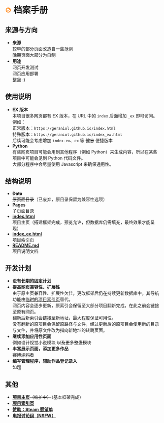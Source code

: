 # <img src="./Pages/Public/icon/Logo.svg" width="20em"> **档案手册**  

## **来源与方向**  

- **来源**  
较早的部分页面改造自一些范例  
晚期页面大部分为自制  
- **用途**  
网页开发测试  
网页应用部署  
整蛊 :)  

## **使用说明**  

- **EX 版本**  
本项目很多网页都有 EX 版本，在 URL 中的 `index` 后面增加 `_ex` 即可访问。例如：  
正常版本：`https://geraniol.github.io/index.html`  
特殊版本：`https://geraniol.github.io/index_ex.html`  
后续可能会考虑增加 `index-ex`、`ex` 等 ~~健忘~~ 便捷版本  
- **Python**  
有些网页项目可能会用到其他程序（例如 Python）来生成内容，所以在某些项目中可能会见到 Python 代码文件。  
大部分程序中会尽量使用 Javascript 来确保通用性。  

## **结构说明**  

- ~~**Data**~~  
~~原页面目录~~（已废弃，原目录保留为兼容性选项）  
- **Pages**  
子页面目录  
- **[index.html](./index.html)**  
项目主页（搭建框架完成，预览允许，但数据库仍需填充，最终效果才能呈现）  
- **[index_ex.html](./index_ex.html)**  
项目索引页  
- **[README.md](./README.md)**  
项目说明文档  

## **开发计划**  
- **没有长期的固定计划**  
- **提高网页兼容性、扩展性**  
由于原主页兼容性、扩展性欠佳，更改框架后仍在持续更新数据库中。其导航功能由[临时的项目索引页](https://geraniol.github.io/index_ex.html)替代。  
网页内容会逐步更新，原索引会保留至大部分项目翻新完成，在此之前会链接至原有网页。  
翻新后新索引会链接至新地址，最大程度保证可用性。  
没有翻新的原项目会保留原路径与文件，经过更新后的原项目会使用新的目录与文件，并将原文件改为指向新地址的转跳页面。  
- **继续添加应用性页面**  
例如设计视觉小说模块 ~~以及更多整蛊模块~~  
- **丰富展示页面，添加更多作品**  
~~赛博涂鸦者~~  
- **编写管理程序，辅助作品登记录入**  
如题  

## **其他**  
- **[项目主页](https://geraniol.github.io/index.html)**~~（维护中）~~（基本框架完成）  
- **[项目索引页](https://geraniol.github.io/index_ex.html)**  
- **[赞助：Steam 愿望单](https://store.steampowered.com/wishlist/profiles/76561199089877858/)**  
- **[电报讨论组（NSFW）](https://t.me/+94Cepvt2pbswNWJl)**  
